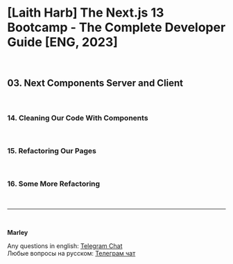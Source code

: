 # [Laith Harb] The Next.js 13 Bootcamp - The Complete Developer Guide [ENG, 2023]

<br/>

## 03. Next Components Server and Client

<br/>

### 14. Cleaning Our Code With Components

<br/>

### 15. Refactoring Our Pages

<br/>

### 16. Some More Refactoring

<br/>

---

<br/>

**Marley**

Any questions in english: <a href="https://jsdev.org/chat/">Telegram Chat</a>  
Любые вопросы на русском: <a href="https://jsdev.ru/chat/">Телеграм чат</a>
